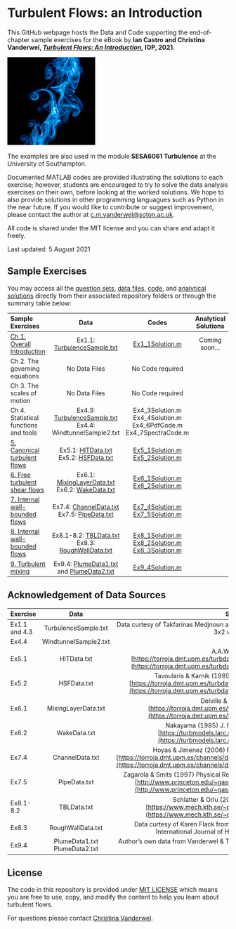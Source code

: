 # Turbulent Flows: an Introduction

This GitHub webpage hosts the Data and Code supporting the end-of-chapter sample exercises for the eBook by
**Ian Castro and Christina Vanderwel, 
[_Turbulent Flows: An Introduction,_](https://www.iop.org/) IOP, 2021.**

<img src="logo.jpg" alt="Book cover" width="200" height="200" align="centre">

The examples are also used in the module <b>SESA6061 Turbulence</b> at the University of Southampton. 

Documented MATLAB codes are provided illustrating the solutions to each exercise; however, students are encouraged to try to solve the data analysis exercises on their own, before looking at the worked solutions. We hope to also provide solutions in other programming languagues such as Python in the near future. If you would like to contribute or suggest improvement, please contact the author at c.m.vanderwel@soton.ac.uk. 

All code is shared under the MIT license and you can share and adapt it freely. 

Last updated: 5 August 2021


## Sample Exercises

You may access all the [question sets](questions), [data files](data), [code](code), and [analytical solutions](solutions) directly from their associated repository folders or through the summary table below:

| Sample Exercises |	Data	| Codes	| Analytical Solutions | 
| :----------------| :---: | :----: | :------------: |
| [Ch 1. Overall Introduction](questions/Ch1Exercises.pdf)	| Ex1.1: [TurbulenceSample.txt](data/TurbulenceSample.txt)	| [Ex1_1Solution.m](code/Ex1_1Solution.m)	| Coming soon… | 
| Ch 2. The governing equations	| No Data Files	| No Code required	|  | 
| Ch 3. The scales of motion	| No Data Files	| No Code required	| | 
| Ch 4. Statistical functions and tools	| Ex4.3: [TurbulenceSample.txt](data/TurbulenceSample.txt) <br> Ex4.4: WindtunnelSample2.txt	| Ex4_3Solution.m <br> Ex4_4Solution.m <br> Ex4_6PdfCode.m <br> Ex4_7SpectraCode.m	|  | 
| [5. Canonical turbulent flows](questions/Ch5Exercises.pdf)	| Ex5.1: [HITData.txt](data/HITData.txt) <br> Ex5.2: [HSFData.txt](data/HSFData.txt) | 	[Ex5_1Solution.m](code/Ex5_1Solution.m) <br> [Ex5_2Solution.m](code/Ex5_2Solution.m)	|  | 
| [6. Free turbulent shear flows](questions/Ch6Exercises.pdf)	| Ex6.1: [MixingLayerData.txt](data/MixingLayerData.txt) <br> Ex6.2: [WakeData.txt](data/WakeData.txt) 	| [Ex6_1Solution.m](code/Ex6_1Solution.m) <br> [Ex6_2Solution.m](code/Ex6_2Solution.m)	|  | 
| [7. Internal wall-bounded flows](questions/Ch7Exercises.pdf)	| Ex7.4: [ChannelData.txt](data/ChannelData.txt) <br> Ex7.5: [PipeData.txt](data/PipeData.txt) 	| [Ex7_4Solution.m](code/Ex7_4Solution.m) <br> [Ex7_5Solution.m](code/Ex7_5Solution.m)	| | 
| [8. Internal wall-bounded flows](questions/Ch8Exercises.pdf)	| Ex8.1-8.2: [TBLData.txt](data/TBLData.txt) <br> Ex8.3: [RoughWallData.txt](data/RoughWallData.txt) | 	[Ex8_1Solution.m](code/Ex8_1Solution.m) <br> [Ex8_2Solution.m](code/Ex8_2Solution.m) <br> [Ex8_3Solution.m](code/Ex8_3Solution.m)	|  | 
| [9. Turbulent mixing](questions/Ch9Exercises.pdf) |	Ex9.4: [PlumeData1.txt](data/PlumeData1.txt) <br> and [PlumeData2.txt](data/PlumeData2.txt)	| [Ex9_4Solution.m](code/Ex9_4Solution.m)	|  | 

## Acknowledgement of Data Sources

| Exercise	| Data | Source | 
| :--------| :---: | :----: | 
| Ex1.1 and 4.3	| TurbulenceSample.txt	| Data curtesy of Takfarinas Medjnoun acquired from the University of Southampton 3x2 windtunnel | 
| Ex4.4	| WindtunnelSample2.txt	| | 
| Ex5.1  | HITData.txt |  A.A.Wray (1997) [https://torroja.dmt.upm.es/turbdata/agard/chapter3/HOM02/CB512.f_t](https://torroja.dmt.upm.es/turbdata/agard/chapter3/HOM02/CB512.f_t) | 
| Ex5.2  | HSFData.txt |	 Tavoularis & Karnik (1989) J. Fluid Mech, 204:457–478. [https://torroja.dmt.upm.es/turbdata/agard/chapter3/HOM22/HOM22KT/](https://torroja.dmt.upm.es/turbdata/agard/chapter3/HOM22/HOM22KT/) | 
| Ex6.1  | MixingLayerData.txt | 	Delville & Bonnet (1995) [https://torroja.dmt.upm.es/turbdata/agard/chapter6/SHL04](https://torroja.dmt.upm.es/turbdata/agard/chapter6/SHL04) | 
| Ex6.2  | WakeData.txt	| Nakayama (1985) J. Fluid Mech., 160:155-179. [https://turbmodels.larc.nasa.gov/airfoilwake_val.html](https://turbmodels.larc.nasa.gov/airfoilwake_val.html) | 
| Ex7.4  | ChannelData.txt | Hoyas & Jimenez (2006) Phys. of Fluids, vol 18, 011702. [https://torroja.dmt.upm.es/channels/data/statistics/Re2000/profiles/Re2000.prof](https://torroja.dmt.upm.es/channels/data/statistics/Re2000/profiles/Re2000.prof) | 
| Ex7.5  | PipeData.txt | Zagarola & Smits (1997) Physical Review Letters, Vol. 78, No. 1, pp.239-242. [http://www.princeton.edu/~gasdyn/Superpipe_data/1.0238E+06.txt](http://www.princeton.edu/~gasdyn/Superpipe_data/1.0238E+06.txt)| 
| Ex8.1-8.2| TBLData.txt | 	Schlatter & Orlu (2010) J. Fluid Mech., 659. [https://www.mech.kth.se/~pschlatt/DATA/vel_4060_dns.prof](https://www.mech.kth.se/~pschlatt/DATA/vel_4060_dns.prof)| 
| Ex8.3  | RoughWallData.txt	| Data curtesy of Karen Flack from Flack, Schultz, Barros, & Kim (2016). International Journal of Heat and Fluid Flow, 61:21-30.| 
| Ex9.4  | PlumeData1.txt PlumeData2.txt	| Author’s own data from Vanderwel & Tavoularis (2014). J. Fluid Mech., 754:488-514. | 


## License
The code in this repository is provided under [MIT LICENSE](LICENSE) which means you are free to use, copy, and modify the content to help you learn about turbulent flows.
 
 For questions please contact
 [Christina Vanderwel](https://www.southampton.ac.uk/engineering/about/staff/cmv1n13.page).
